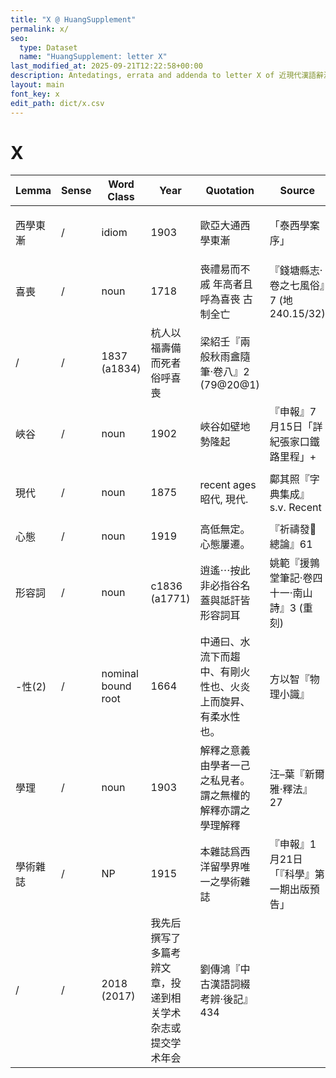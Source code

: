 ```yaml
---
title: "X @ HuangSupplement"
permalink: x/
seo:
  type: Dataset
  name: "HuangSupplement: letter X"
last_modified_at: 2025-09-21T12:22:58+00:00
description: Antedatings, errata and addenda to letter X of 近現代漢語辭源
layout: main
font_key: x
edit_path: dict/x.csv
---
```

# X

<!-- Anything not in the table must be before this comment. -->

Lemma|Sense|Word Class|Year|Quotation|Source|Note|
---|---|---|---|---|---|---|
西學東漸|/|idiom|1903|歐亞大通西學東漸|「泰西學案序」|from Japanese: 1882 (NDL)|
喜喪|/|noun|1718|䘮禮易而不戚 年高者且呼為喜䘮 古制全亡|『錢塘縣志·卷之七風俗』7 (地240.15/32)||
|/|/|1837 (a1834)|杭人以福壽備而死者俗呼喜喪|梁紹壬『兩般秋雨盦隨筆·卷八』2 (79@20@1)||
峽谷|/|noun|1902|峽谷如壁地勢隆起|『申報』7月15日「詳紀張家口鐵路里程」+||
現代|/|noun|1875|recent ages 昭代, 現代.|鄺其照『字典集成』s.v. Recent|also in Japanese: 1894 (CHJ)|
心態|/|noun|1919|高低無定。心態屢遷。|『祈禱發𢕄總論』61||
形容詞|/|noun|c1836 (a1771)|逍遙⋯按此非必指谷名蓋與詆訐皆形容詞耳|姚範『援鶉堂筆記·卷四十一·南山詩』3 (重刻)|cf. 雖有詆訐之人|
-性(2)|/|nominal bound root|1664|中通曰、水流下而趨中、有剛火性也、火炎上而旋昇、有柔水性也。|方以智『物理小識』|first occurrence in three-morpheme words|
學理|/|noun|1903|解釋之意義由學者一己之私見者。謂之無權的解釋亦謂之學理解釋|汪–葉『新爾雅·釋法』27||
學術雜誌|/|NP|1915|本雜誌爲西洋留學界唯一之學術雜誌|『申報』1月21日「『科學』第一期出版預告」||
|/|/|2018 (2017)|我先后撰写了多篇考辨文章，投递到相关学术杂志或提交学术年会|劉傳鴻『中古漢語詞綴考辨·後記』434||
